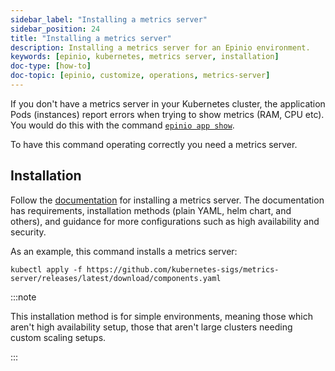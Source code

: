 ```yaml
---
sidebar_label: "Installing a metrics server"
sidebar_position: 24
title: "Installing a metrics server"
description: Installing a metrics server for an Epinio environment.
keywords: [epinio, kubernetes, metrics server, installation]
doc-type: [how-to]
doc-topic: [epinio, customize, operations, metrics-server]
---
```


If you don't have a metrics server in your Kubernetes cluster,
the application Pods (instances) report errors when trying to show metrics (RAM, CPU etc).
You would do this with the command [`epinio app show`](../../references/commands/cli/app/epinio_app_show.md).

To have this command operating correctly you need a metrics server.

## Installation

Follow the
[documentation](https://github.com/kubernetes-sigs/metrics-server)
for installing a metrics server.
The documentation has requirements, installation methods (plain YAML, helm chart, and others),
and guidance for more configurations such as high availability and security.

As an example, this command installs a metrics server:

```console
kubectl apply -f https://github.com/kubernetes-sigs/metrics-server/releases/latest/download/components.yaml
```

:::note

This installation method is for simple environments,
meaning those which aren't high availability setup,
those that aren't large clusters needing custom scaling setups.

:::

